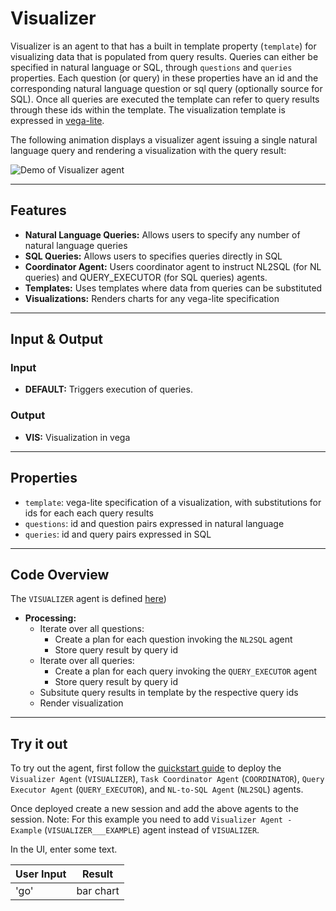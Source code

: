 # Visualizer

Visualizer is an agent to that has a built in template property (`template`) for visualizing data that is populated from query results. Queries can either be specified in natural language or SQL, through `questions` and `queries` properties. Each question (or query) in these properties have an id and the corresponding natural language question or sql query (optionally source for SQL). Once all queries are executed the template can refer to query results through these ids within the template. The visualization template is expressed in [vega-lite](https://vega.github.io/). 


The following animation displays a visualizer agent issuing a single natural language query and rendering a visualization with the query result:

![Demo of Visualizer agent](/docs/images/visualizer.gif)

---

## Features

- **Natural Language Queries:** Allows users to specify any number of natural language queries
- **SQL Queries:** Allows users to specifies queries directly in SQL
- **Coordinator Agent:** Users coordinator agent to instruct NL2SQL (for NL queries) and QUERY_EXECUTOR (for SQL queries) agents.
- **Templates:** Uses templates where data from queries can be substituted
- **Visualizations:** Renders charts for any vega-lite specification
  
---

## Input & Output

### Input

- **DEFAULT:** Triggers execution of queries.

### Output

- **VIS:** Visualization in vega

---

## Properties
 
- `template`: vega-lite specification of a visualization, with substitutions for ids for each each query results
- `questions`: id and question pairs expressed in natural language
- `queries`: id and query pairs expressed in SQL

---

## Code Overview

The `VISUALIZER` agent is defined [here](https://github.com/rit-git/blue/blob/v0.9/lib/blue/agents/visualizer.py))

- **Processing:**
  - Iterate over all questions:
    - Create a plan for each question invoking the `NL2SQL` agent
    - Store query result by query id
  - Iterate over all queries:
    - Create a plan for each query invoking the `QUERY_EXECUTOR` agent
    - Store query result by query id
  - Subsitute query results in template by the respective query ids
  - Render visualization

---

## Try it out

To try out the agent, first follow the [quickstart guide](https://github.com/rit-git/blue/blob/v0.9/QUICK-START.md) to deploy the `Visualizer Agent` (`VISUALIZER`), `Task Coordinator Agent` (`COORDINATOR`), `Query Executor Agent` (`QUERY_EXECUTOR`), and `NL-to-SQL Agent` (`NL2SQL`) agents.

Once deployed create a new session and add the above agents to the session. Note: For this example you need to add `Visualizer Agent - Example` (`VISUALIZER___EXAMPLE`) agent instead of `VISUALIZER`.

In the UI, enter some text.

| **User Input** | **Result** |
|--------------------------------|---------|
| 'go' | bar chart |

